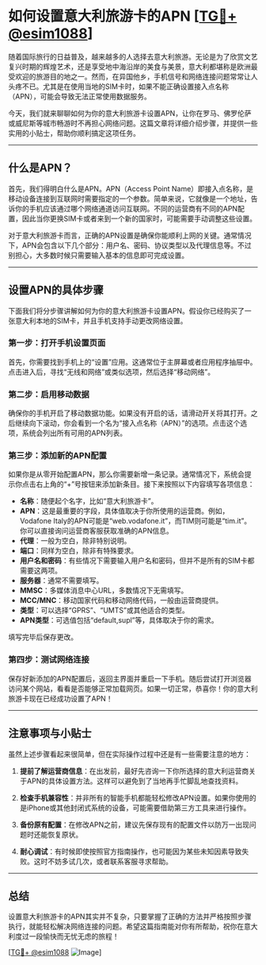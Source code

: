 # 如何设置意大利旅游卡的APN [[TG💪+ @esim1088](https://t.me/s/esim1088)]

随着国际旅行的日益普及，越来越多的人选择去意大利旅游。无论是为了欣赏文艺复兴时期的辉煌艺术，还是享受地中海沿岸的美食与美景，意大利都堪称是欧洲最受欢迎的旅游目的地之一。然而，在异国他乡，手机信号和网络连接问题常常让人头疼不已。尤其是在使用当地的SIM卡时，如果不能正确设置接入点名称（APN），可能会导致无法正常使用数据服务。

今天，我们就来聊聊如何为你的意大利旅游卡设置APN，让你在罗马、佛罗伦萨或威尼斯等城市畅游时不再担心网络问题。这篇文章将详细介绍步骤，并提供一些实用的小贴士，帮助你顺利搞定这项任务。

---

## 什么是APN？

首先，我们得明白什么是APN。APN（Access Point Name）即接入点名称，是移动设备连接到互联网时需要指定的一个参数。简单来说，它就像是一个地址，告诉你的手机应该通过哪个网络通道访问互联网。不同的运营商有不同的APN配置，因此当你更换SIM卡或者来到一个新的国家时，可能需要手动调整这些设置。

对于意大利旅游卡而言，正确的APN设置是确保你能顺利上网的关键。通常情况下，APN会包含以下几个部分：用户名、密码、协议类型以及代理信息等。不过别担心，大多数时候只需要输入基本的信息即可完成设置。

---

## 设置APN的具体步骤

下面我们将分步骤讲解如何为你的意大利旅游卡设置APN。假设你已经购买了一张意大利本地的SIM卡，并且手机支持手动更改网络设置。

### 第一步：打开手机设置页面

首先，你需要找到手机上的“设置”应用。这通常位于主屏幕或者应用程序抽屉中。点击进入后，寻找“无线和网络”或类似选项，然后选择“移动网络”。

### 第二步：启用移动数据

确保你的手机开启了移动数据功能。如果没有开启的话，请滑动开关将其打开。之后继续向下滚动，你会看到一个名为“接入点名称（APN）”的选项。点击这个选项，系统会列出所有可用的APN列表。

### 第三步：添加新的APN配置

如果你是从零开始配置APN，那么你需要新增一条记录。通常情况下，系统会提示你点击右上角的“+”号按钮来添加新条目。接下来按照以下内容填写各项信息：

- **名称**：随便起个名字，比如“意大利旅游卡”。
- **APN**：这是最重要的字段，具体值取决于你所使用的运营商。例如，Vodafone Italy的APN可能是“web.vodafone.it”，而TIM则可能是“tim.it”。你可以直接询问运营商客服获取准确的APN信息。
- **代理**：一般为空白，除非特别说明。
- **端口**：同样为空白，除非有特殊要求。
- **用户名和密码**：有些情况下需要输入用户名和密码，但并不是所有的SIM卡都需要这两项。
- **服务器**：通常不需要填写。
- **MMSC**：多媒体消息中心URL，多数情况下无需填写。
- **MCC/MNC**：移动国家代码和移动网络代码，一般由运营商提供。
- **类型**：可以选择“GPRS”、“UMTS”或其他适合的类型。
- **APN类型**：可选值包括“default,supl”等，具体取决于你的需求。

填写完毕后保存更改。

### 第四步：测试网络连接

保存好新添加的APN配置后，返回主界面并重启一下手机。随后尝试打开浏览器访问某个网站，看看是否能够正常加载网页。如果一切正常，恭喜你！你的意大利旅游卡现在已经成功设置了APN！

---

## 注意事项与小贴士

虽然上述步骤看起来很简单，但在实际操作过程中还是有一些需要注意的地方：

1. **提前了解运营商信息**：在出发前，最好先咨询一下你所选择的意大利运营商关于APN的具体设置方法。这样可以避免到了当地再手忙脚乱地查找资料。

2. **检查手机兼容性**：并非所有的智能手机都能轻松修改APN设置。如果你使用的是iPhone或其他封闭式系统的设备，可能需要借助第三方工具来进行操作。

3. **备份原有配置**：在修改APN之前，建议先保存现有的配置文件以防万一出现问题时还能恢复原状。

4. **耐心调试**：有时候即使按照官方指南操作，也可能因为某些未知因素导致失败。这时不妨多试几次，或者联系客服寻求帮助。

---

## 总结

设置意大利旅游卡的APN其实并不复杂，只要掌握了正确的方法并严格按照步骤执行，就能轻松解决网络连接的问题。希望这篇指南能对你有所帮助，祝你在意大利度过一段愉快而无忧无虑的旅程！

[[TG💪+ @esim1088](https://t.me/s/esim1088) ![Image](https://i.postimg.cc/4NQfJmqS/Snipaste-2025-05-13-00-14-12.png)]